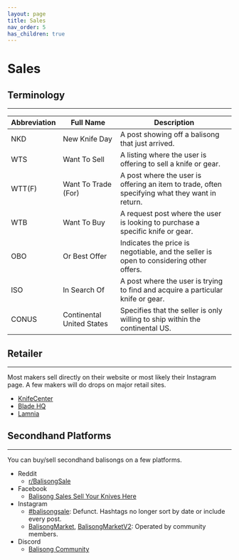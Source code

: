 ```yaml
---
layout: page
title: Sales
nav_order: 5
has_children: true
---
```


# Sales

## Terminology
---

| Abbreviation | Full Name              | Description                                                                 |
|--------------|------------------------|-----------------------------------------------------------------------------|
| NKD          | New Knife Day          | A post showing off a balisong that just arrived.                            |
| WTS          | Want To Sell           | A listing where the user is offering to sell a knife or gear.               |
| WTT(F)       | Want To Trade (For)    | A post where the user is offering an item to trade, often specifying what they want in return. |
| WTB          | Want To Buy            | A request post where the user is looking to purchase a specific knife or gear. |
| OBO          | Or Best Offer          | Indicates the price is negotiable, and the seller is open to considering other offers. |
| ISO          | In Search Of           | A post where the user is trying to find and acquire a particular knife or gear. |
| CONUS        | Continental United States | Specifies that the seller is only willing to ship within the continental US. |

## Retailer 
---
Most makers sell directly on their website or most likely their Instagram page. A few makers will do drops on major retail sites.

- [KnifeCenter](https://www.knifecenter.com/)
- [Blade HQ](https://www.bladehq.com/)
- [Lamnia](https://www.lamnia.com/en)

## Secondhand Platforms
---
You can buy/sell secondhand balisongs on a few platforms.

- Reddit
    - [r/BalisongSale](https://www.reddit.com/r/BalisongSale/)
- Facebook
    - [Balisong Sales Sell Your Knives Here](https://www.facebook.com/groups/BalisongSales/)
- Instagram
    - [#balisongsale](): Defunct. Hashtags no longer sort by date or include every post. 
    - [BalisongMarket](https://www.instagram.com/balisongmarket/), [BalisongMarketV2](https://www.instagram.com/balisongmarketv2/): Operated by community members.
- Discord
    - [Balisong Community](https://discord.com/invite/balisong-community-471299608203493377)
